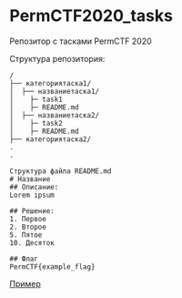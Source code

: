 # PermCTF2020_tasks

Репозитор с тасками PermCTF 2020

Структура репозитория:
```
/  
├── категориятаска1/  
│  ├── названиетаска1/
│    ├─ task1
│    ├─ README.md
│  ├── названиетаска2/
│    ├─ task2
│    ├─ README.md
├── категориятаска2/
.
.  

Структура файла README.md
# Название
## Описание:
Lorem ipsum

## Решение:
1. Первое
2. Второе
5. Пятое
10. Десяток

## Флаг
PermCTF{example_flag}
```

[Пример](https://github.com/PermCTF/PermCTF2019_tasks/tree/master/forensics/transfer_protocol) 
